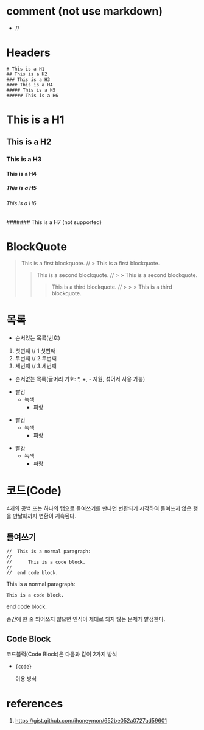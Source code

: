 # comment (not use markdown)
  - // 




# Headers
```
# This is a H1			
## This is a H2       	
### This is a H3		
#### This is a H4		
##### This is a H5			
###### This is a H6			
```

# This is a H1			
## This is a H2       	
### This is a H3		
#### This is a H4		
##### This is a H5			
###### This is a H6		
####### This is a H7	(not supported)


# BlockQuote

> This is a first blockquote.			// > This is a first blockquote.
>	> This is a second blockquote.		// >	> This is a second blockquote.
>	>	> This is a third blockquote.	// >	>	> This is a third blockquote.


# 목록
- 순서있는 목록(번호)
1. 첫번째	// 1.첫번째
2. 두번째	// 2.두번째	
3. 세번째	// 3.세번째

- 순서없는 목록(글머리 기호: *, +, - 지원, 섞어서 사용 가능)
* 빨강
	* 녹색
		* 파랑
+ 빨강
	+ 녹색
		+ 파랑
- 빨강
	- 녹색
		- 파랑


# 코드(Code)
 4개의 공백 또는 하나의 탭으로 들여쓰기를 만나면 변환되기 시작하여 들여쓰지 않은 행을 만날때까지 변환이 계속된다.

## 들여쓰기
	//	This is a normal paragraph:
	//
	//		This is a code block.
	//
	//	end code block.

This is a normal paragraph:

	This is a code block.

end code block.

 중간에 한 줄 띄어쓰지 않으면 인식이 제대로 되지 않는 문제가 발생한다.


## Code Block
 코드블럭(Code Block)은 다음과 같이 2가지 방식

- <pre><code>{code}</code></pre> 이용 방식












# references
1. https://gist.github.com/ihoneymon/652be052a0727ad59601


